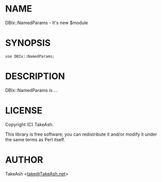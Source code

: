 # NAME

DBIx::NamedParams - It's new $module

# SYNOPSIS

    use DBIx::NamedParams;

# DESCRIPTION

DBIx::NamedParams is ...

# LICENSE

Copyright (C) TakeAsh.

This library is free software; you can redistribute it and/or modify
it under the same terms as Perl itself.

# AUTHOR

TakeAsh &lt;take@TakeAsh.net>
